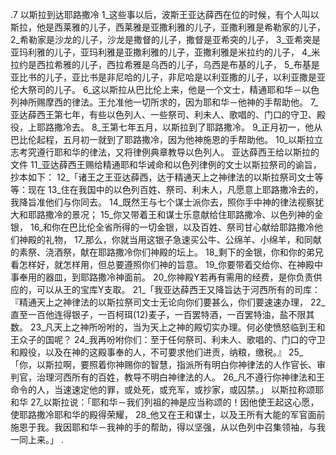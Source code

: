 .7 
以斯拉到达耶路撒冷 
1_这些事以后，波斯王亚达薛西在位的时候，有个人叫以斯拉，他是西莱雅的儿子，西莱雅是亚撒利雅的儿子，亚撒利雅是希勒家的儿子， 2_希勒家是沙龙的儿子，沙龙是撒督的儿子，撒督是亚希突的儿子， 3_亚希突是亚玛利雅的儿子，亚玛利雅是亚撒利雅的儿子，亚撒利雅是米拉约的儿子， 4_米拉约是西拉希雅的儿子，西拉希雅是乌西的儿子，乌西是布基的儿子， 5_布基是亚比书的儿子，亚比书是非尼哈的儿子，非尼哈是以利亚撒的儿子，以利亚撒是亚伦大祭司的儿子。 6_这以斯拉从巴比伦上来，他是一个文士，精通耶和华－以色列神所赐摩西的律法。王允准他一切所求的，因为耶和华－他神的手帮助他。 
7_亚达薛西王第七年，有些以色列人、一些祭司、利未人、歌唱的、门口的守卫、殿役，上耶路撒冷去。 8_王第七年五月，以斯拉到了耶路撒冷。 9_正月初一，他从巴比伦起程，五月初一就到了耶路撒冷，因为他神施恩的手帮助他。 10_以斯拉立志考究遵行耶和华的律法，又将律例典章教导以色列人。 
亚达薛西王给以斯拉的文件 
11_亚达薛西王赐给精通耶和华诫命和以色列律例的文士以斯拉祭司的谕旨，抄本如下： 12_「诸王之王亚达薛西，达于精通天上之神律法的以斯拉祭司文士等等：现在 13_住在我国中的以色列百姓、祭司、利未人，凡愿意上耶路撒冷去的，我降旨准他们与你同去。 14_既然王与七个谋士派你去，照你手中神的律法视察犹大和耶路撒冷的景况； 15_你又带着王和谋士乐意献给住耶路撒冷、以色列神的金银， 16_和你在巴比伦全省所得的一切金银，以及百姓、祭司甘心献给耶路撒冷他们神殿的礼物， 17_那么，你就当用这银子急速买公牛、公绵羊、小绵羊，和同献的素祭、浇酒祭，献在耶路撒冷你们神殿的坛上。 18_剩下的金银，你和你的弟兄看怎样好，就怎样用，但总要遵照你们神的旨意。 19_你要带着交给你、在神殿中事奉用的器皿，到耶路撒冷神面前。 20_你神殿Y若再有需用的经费，是你负责供应的，可以从王的宝库Y支取。 
21_「我亚达薛西王又降旨达于河西所有的司库：『精通天上之神律法的以斯拉祭司文士无论向你们要甚么，你们要速速办理， 22_直至一百他连得银子，一百柯珥(12)麦子，一百罢特酒，一百罢特油，盐不限其数。 23_凡天上之神所吩咐的，当为天上之神的殿切实办理。何必使愤怒临到王和王众子的国呢？ 24_我再吩咐你们：至于任何祭司、利未人、歌唱的、门口的守卫和殿役，以及在神的这殿事奉的人，不可要求他们进贡，纳粮，缴税。』 
25_「你，以斯拉啊，要照着你神赐你的智慧，指派所有明白你神律法的人作官长、审判官，治理河西所有的百姓，教导不明白神律法的人。 26_凡不遵行你神律法和王命令的人，当速速定他的罪，或处死，或充军，或抄家，或囚禁。」 
以斯拉称颂耶和华 
27_以斯拉说：「耶和华－我们列祖的神是应当称颂的！因他使王起这心愿，使耶路撒冷耶和华的殿得荣耀， 28_他又在王和谋士，以及王所有大能的军官面前施恩于我。我因耶和华－我神的手的帮助，得以坚强，从以色列中召集领袖，与我一同上来。」 
 .